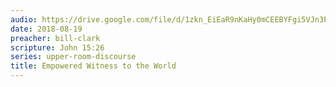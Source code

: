```yaml
---
audio: https://drive.google.com/file/d/1zkn_EiEaR9nKaHy0mCEEBYFgi5VJn3Pn/view
date: 2018-08-19
preacher: bill-clark
scripture: John 15:26
series: upper-room-discourse
title: Empowered Witness to the World
---
```

